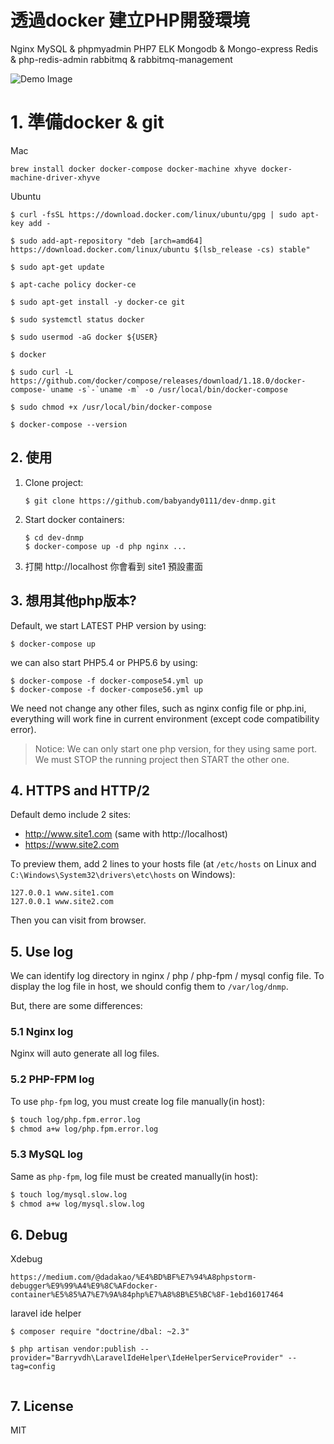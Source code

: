 # 透過docker 建立PHP開發環境
Nginx
MySQL & phpmyadmin
PHP7
ELK
Mongodb & Mongo-express
Redis & php-redis-admin
rabbitmq & rabbitmq-management

![Demo Image](./dnmp.png)

# 1. 準備docker & git
Mac
```
brew install docker docker-compose docker-machine xhyve docker-machine-driver-xhyve
```

Ubuntu
```
$ curl -fsSL https://download.docker.com/linux/ubuntu/gpg | sudo apt-key add -

$ sudo add-apt-repository "deb [arch=amd64] https://download.docker.com/linux/ubuntu $(lsb_release -cs) stable"

$ sudo apt-get update

$ apt-cache policy docker-ce

$ sudo apt-get install -y docker-ce git

$ sudo systemctl status docker

$ sudo usermod -aG docker ${USER}

$ docker

$ sudo curl -L https://github.com/docker/compose/releases/download/1.18.0/docker-compose-`uname -s`-`uname -m` -o /usr/local/bin/docker-compose

$ sudo chmod +x /usr/local/bin/docker-compose

$ docker-compose --version
```


## 2. 使用
1. Clone project:
    ```
    $ git clone https://github.com/babyandy0111/dev-dnmp.git
    ```
2. Start docker containers:
    ```
    $ cd dev-dnmp
    $ docker-compose up -d php nginx ...
    ```
3. 打開 http://localhost 你會看到 site1 預設畫面

## 3. 想用其他php版本?
Default, we start LATEST PHP version by using:
```
$ docker-compose up
```
we can also start PHP5.4 or PHP5.6 by using:
```
$ docker-compose -f docker-compose54.yml up
$ docker-compose -f docker-compose56.yml up
```
We need not change any other files, such as nginx config file or php.ini, everything will work fine in current environment (except code compatibility error).

> Notice: We can only start one php version, for they using same port. We must STOP the running project then START the other one.

## 4. HTTPS and HTTP/2
Default demo include 2 sites:
* http://www.site1.com (same with http://localhost)
* https://www.site2.com

To preview them, add 2 lines to your hosts file (at `/etc/hosts` on Linux and `C:\Windows\System32\drivers\etc\hosts` on Windows):
```
127.0.0.1 www.site1.com
127.0.0.1 www.site2.com
```
Then you can visit from browser.


## 5. Use log
We can identify log directory in nginx / php / php-fpm / mysql config file.
To display the log file in host, we should config them to `/var/log/dnmp`.

But, there are some differences:

### 5.1 Nginx log
Nginx will auto generate all log files.

### 5.2 PHP-FPM log
To use `php-fpm` log, you must create log file manually(in host):
```bash
$ touch log/php.fpm.error.log
$ chmod a+w log/php.fpm.error.log
```
### 5.3 MySQL log
Same as `php-fpm`, log file must be created manually(in host):
```bash
$ touch log/mysql.slow.log
$ chmod a+w log/mysql.slow.log
```

## 6. Debug
Xdebug
```
https://medium.com/@dadakao/%E4%BD%BF%E7%94%A8phpstorm-debugger%E9%99%A4%E9%8C%AFdocker-container%E5%85%A7%E7%9A%84php%E7%A8%8B%E5%BC%8F-1ebd16017464
```

laravel ide helper
```
$ composer require "doctrine/dbal: ~2.3"

$ php artisan vendor:publish --provider="Barryvdh\LaravelIdeHelper\IdeHelperServiceProvider" --tag=config


```

## 7. License
MIT
